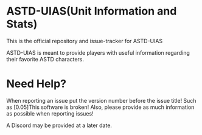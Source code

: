 ASTD-UIAS(Unit Information and Stats)
====
This is the official repository and issue-tracker for ASTD-UIAS

ASTD-UIAS is meant to provide players with useful information regarding their favorite ASTD characters.

Need Help?
====
When reporting an issue put the version number before the issue title! Such as [0.05]This software is broken! Also, please provide as much information as possible when reporting issues!

A Discord may be provided at a later date.
